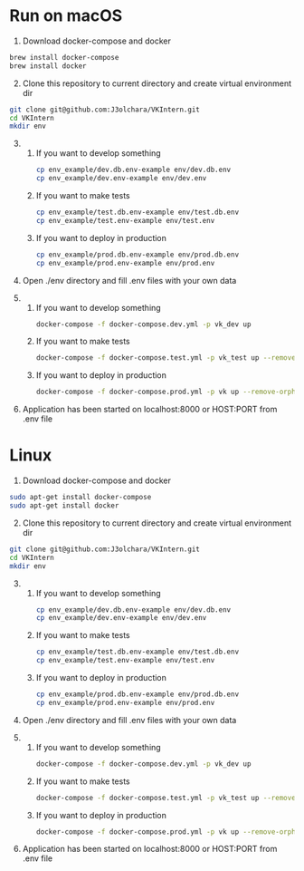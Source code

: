 # Run on macOS
1. Download docker-compose and docker  
```bash
brew install docker-compose
brew install docker
```
2. Clone this repository to current directory and create virtual environment dir
```bash
git clone git@github.com:J3olchara/VKIntern.git
cd VKIntern
mkdir env
```
3. 1. If you want to develop something
        ```bash
        cp env_example/dev.db.env-example env/dev.db.env
        cp env_example/dev.env-example env/dev.env
        ```
   2. If you want to make tests
        ```bash
        cp env_example/test.db.env-example env/test.db.env
        cp env_example/test.env-example env/test.env
        ```
   3. If you want to deploy in production
        ```bash
        cp env_example/prod.db.env-example env/prod.db.env
        cp env_example/prod.env-example env/prod.env
        ```

4. Open ./env directory and fill .env files with your own data
5. 1. If you want to develop something
        ```bash
        docker-compose -f docker-compose.dev.yml -p vk_dev up 
        ```
   2. If you want to make tests
        ```bash
        docker-compose -f docker-compose.test.yml -p vk_test up --remove-orphans --exit-code-from test
        ```
   3. If you want to deploy in production
        ```bash
        docker-compose -f docker-compose.prod.yml -p vk up --remove-orphans
        ```
      
6. Application has been started on localhost:8000 or HOST:PORT from .env file

# Linux
1. Download docker-compose and docker
```bash
sudo apt-get install docker-compose
sudo apt-get install docker
```
2. Clone this repository to current directory and create virtual environment dir
```bash
git clone git@github.com:J3olchara/VKIntern.git
cd VKIntern
mkdir env
```
3. 1. If you want to develop something
        ```bash
        cp env_example/dev.db.env-example env/dev.db.env
        cp env_example/dev.env-example env/dev.env
        ```
   2. If you want to make tests
        ```bash
        cp env_example/test.db.env-example env/test.db.env
        cp env_example/test.env-example env/test.env
        ```
   3. If you want to deploy in production
        ```bash
        cp env_example/prod.db.env-example env/prod.db.env
        cp env_example/prod.env-example env/prod.env
        ```

4. Open ./env directory and fill .env files with your own data
5. 1. If you want to develop something
        ```bash
        docker-compose -f docker-compose.dev.yml -p vk_dev up 
        ```
   2. If you want to make tests
        ```bash
        docker-compose -f docker-compose.test.yml -p vk_test up --remove-orphans --exit-code-from test
        ```
   3. If you want to deploy in production
        ```bash
        docker-compose -f docker-compose.prod.yml -p vk up --remove-orphans
        ```
      
6. Application has been started on localhost:8000 or HOST:PORT from .env file
